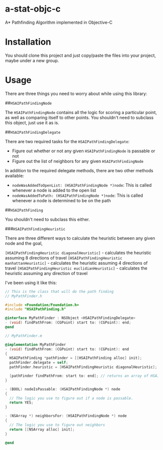 a-stat-objc-c
==============

A* Pathfinding Algorithm implemented in Objective-C

# Installation

You should clone this project and just copy/paste the files into your project, maybe under a new group.

# Usage

There are three things you need to worry about while using this library:

##`HSAIPathFindingNode`

The `HSAIPathFindingNode` contains all the logic for scoring a particular point, as well as comparing itself to other points. You shouldn't need to subclass this object, just use it as is.

##`HSAIPathFindingDelegate`

There are two required tasks for the `HSAIPathFindingDelegate`:

 - Figure out whether or not any given `HSAIPathFindingNode` is passable or not
 - Figure out the list of neighbors for any given `HSAIPathFindingNode`

In addition to the required delegate methods, there are two other methods available:

  - `nodeWasAddedToOpenList: (HSAIPathFindingNode *)node`: This is called whenever a node is added to the open list
  - `nodeWasAddedToPath: (HSAIPathFindingNode *)node`: This is called whenever a node is determined to be on the path

##`HSAIPathFinding`

You shouldn't need to subclass this either. 

###`HSAIPathFindingHeuristic`

There are three different ways to calculate the heuristic between any given node and the goal,

`[HSAIPathFindingHeuristic diagonalHeuristic]` - calculates the heuristic assuming 8 directions of travel
`[HSAIPathFindingHeuristic manhattanHeuristic]` - calculates the heuristic assuming 4 directions of travel
`[HSAIPathFindingHeuristic euclidianHeuristic]` - calculates the heuristic assuming any direction of travel

I've been using it like this:

```objective-c
// This is the class that will do the path finding
// MyPathFinder.h

#include <Foundation/Foundation.h>
#include "HSAIPathFinding.h"

@interface MyPathFinder : NSObject <HSAIPathFindingDelegate>
- (void) findPathFrom: (CGPoint) start to: (CGPoint): end;
@end

// MyPathFinder.m

@implementation MyPathFinder
- (void) findPathFrom: (CGPoint) start to: (CGPoint): end
{
  HSAIPathFinding *pathFinder = [[HSAIPathFinding alloc] init];
  pathFinder.delegate = self;
  pathFinder.heuristic = [HSAIPathFindingHeuristic diagonalHeuristic];

  [pathFinder findPathFrom: start to: end]; // returns an array of HSAIPathFindingNodes
}

- (BOOL) nodeIsPassable: (HSAIPathFindingNode *) node
{
  // The logic you use to figure out if a node is passable.
  return YES;
}

- (NSArray *) neighborsFor: (HSAIPathFindingNode *) node
{
  // The logic you use to figure out neighbors
  return [[NSArray alloc] init];
}

@end
```
